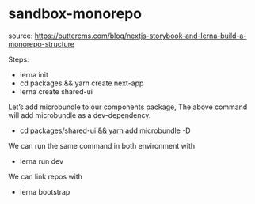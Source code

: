 # sandbox-monorepo

source: https://buttercms.com/blog/nextjs-storybook-and-lerna-build-a-monorepo-structure

Steps: 
- lerna init
- cd packages && yarn create next-app
- lerna create shared-ui

Let’s add microbundle to our components package, The above command will add microbundle as a dev-dependency.
- cd packages/shared-ui && yarn add microbundle -D

We can run the same command in both environment with
- lerna run dev

We can link repos with
- lerna bootstrap


